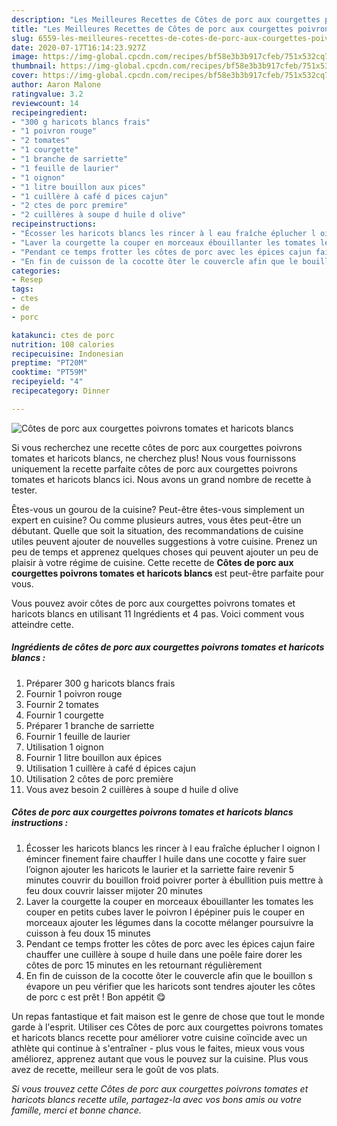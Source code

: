 ```yaml
---
description: "Les Meilleures Recettes de Côtes de porc aux courgettes poivrons tomates et haricots blancs"
title: "Les Meilleures Recettes de Côtes de porc aux courgettes poivrons tomates et haricots blancs"
slug: 6559-les-meilleures-recettes-de-cotes-de-porc-aux-courgettes-poivrons-tomates-et-haricots-blancs
date: 2020-07-17T16:14:23.927Z
image: https://img-global.cpcdn.com/recipes/bf58e3b3b917cfeb/751x532cq70/cotes-de-porc-aux-courgettes-poivrons-tomates-et-haricots-blancs-photo-principale-de-la-recette.jpg
thumbnail: https://img-global.cpcdn.com/recipes/bf58e3b3b917cfeb/751x532cq70/cotes-de-porc-aux-courgettes-poivrons-tomates-et-haricots-blancs-photo-principale-de-la-recette.jpg
cover: https://img-global.cpcdn.com/recipes/bf58e3b3b917cfeb/751x532cq70/cotes-de-porc-aux-courgettes-poivrons-tomates-et-haricots-blancs-photo-principale-de-la-recette.jpg
author: Aaron Malone
ratingvalue: 3.2
reviewcount: 14
recipeingredient:
- "300 g haricots blancs frais"
- "1 poivron rouge"
- "2 tomates"
- "1 courgette"
- "1 branche de sarriette"
- "1 feuille de laurier"
- "1 oignon"
- "1 litre bouillon aux pices"
- "1 cuillère à café d pices cajun"
- "2 ctes de porc premire"
- "2 cuillères à soupe d huile d olive"
recipeinstructions:
- "Écosser les haricots blancs les rincer à l eau fraîche éplucher l oignon l émincer finement faire chauffer l huile dans une cocotte y faire suer l’oignon ajouter les haricots le laurier et la sarriette faire revenir 5 minutes couvrir du bouillon froid poivrer porter à ébullition puis mettre à feu doux couvrir laisser mijoter 20 minutes"
- "Laver la courgette la couper en morceaux ébouillanter les tomates les couper en petits cubes laver le poivron l épépiner puis le couper en morceaux ajouter les légumes dans la cocotte mélanger poursuivre la cuisson à feu doux 15 minutes"
- "Pendant ce temps frotter les côtes de porc avec les épices cajun faire chauffer une cuillère à soupe d huile dans une poêle faire dorer les côtes de porc 15 minutes en les retournant régulièrement"
- "En fin de cuisson de la cocotte ôter le couvercle afin que le bouillon s évapore un peu vérifier que les haricots sont tendres ajouter les côtes de porc c est prêt ! Bon appétit 😋"
categories:
- Resep
tags:
- ctes
- de
- porc

katakunci: ctes de porc 
nutrition: 108 calories
recipecuisine: Indonesian
preptime: "PT20M"
cooktime: "PT59M"
recipeyield: "4"
recipecategory: Dinner

---
```



![Côtes de porc aux courgettes poivrons tomates et haricots blancs](https://img-global.cpcdn.com/recipes/bf58e3b3b917cfeb/751x532cq70/cotes-de-porc-aux-courgettes-poivrons-tomates-et-haricots-blancs-photo-principale-de-la-recette.jpg)

Si vous recherchez une recette côtes de porc aux courgettes poivrons tomates et haricots blancs, ne cherchez plus! Nous vous fournissons uniquement la recette parfaite côtes de porc aux courgettes poivrons tomates et haricots blancs ici. Nous avons un grand nombre de recette à tester.

Êtes-vous un gourou de la cuisine? Peut-être êtes-vous simplement un expert en cuisine? Ou comme plusieurs autres, vous êtes peut-être un débutant. Quelle que soit la situation, des recommandations de cuisine utiles peuvent ajouter de nouvelles suggestions à votre cuisine. Prenez un peu de temps et apprenez quelques choses qui peuvent ajouter un peu de plaisir à votre régime de cuisine. Cette recette de <strong> Côtes de porc aux courgettes poivrons tomates et haricots blancs </strong> est peut-être parfaite pour vous.

<!--inarticleads1-->

Vous pouvez avoir côtes de porc aux courgettes poivrons tomates et haricots blancs en utilisant 11 Ingrédients et 4 pas. Voici comment vous atteindre cette.

##### Ingrédients de côtes de porc aux courgettes poivrons tomates et haricots blancs :

1. Préparer 300 g haricots blancs frais
1. Fournir 1 poivron rouge
1. Fournir 2 tomates
1. Fournir 1 courgette
1. Préparer 1 branche de sarriette
1. Fournir 1 feuille de laurier
1. Utilisation 1 oignon
1. Fournir 1 litre bouillon aux épices
1. Utilisation 1 cuillère à café d épices cajun
1. Utilisation 2 côtes de porc première
1. Vous avez besoin 2 cuillères à soupe d huile d olive




<!--inarticleads2-->

##### Côtes de porc aux courgettes poivrons tomates et haricots blancs instructions :

1. Écosser les haricots blancs les rincer à l eau fraîche éplucher l oignon l émincer finement faire chauffer l huile dans une cocotte y faire suer l’oignon ajouter les haricots le laurier et la sarriette faire revenir 5 minutes couvrir du bouillon froid poivrer porter à ébullition puis mettre à feu doux couvrir laisser mijoter 20 minutes
1. Laver la courgette la couper en morceaux ébouillanter les tomates les couper en petits cubes laver le poivron l épépiner puis le couper en morceaux ajouter les légumes dans la cocotte mélanger poursuivre la cuisson à feu doux 15 minutes
1. Pendant ce temps frotter les côtes de porc avec les épices cajun faire chauffer une cuillère à soupe d huile dans une poêle faire dorer les côtes de porc 15 minutes en les retournant régulièrement
1. En fin de cuisson de la cocotte ôter le couvercle afin que le bouillon s évapore un peu vérifier que les haricots sont tendres ajouter les côtes de porc c est prêt ! Bon appétit 😋




<!--inarticleads1-->

<p>
Un repas fantastique et fait maison est le genre de chose que tout le monde garde à l'esprit. Utiliser ces Côtes de porc aux courgettes poivrons tomates et haricots blancs recette pour améliorer votre cuisine coïncide avec un athlète qui continue à s'entraîner - plus vous le faites, mieux vous vous améliorez, apprenez autant que vous le pouvez sur la cuisine. Plus vous avez de recette, meilleur sera le goût de vos plats.
</p>

<p>
<i>Si vous trouvez cette Côtes de porc aux courgettes poivrons tomates et haricots blancs recette utile, partagez-la avec vos bons amis ou votre famille, merci et bonne chance.</i>
</p>
